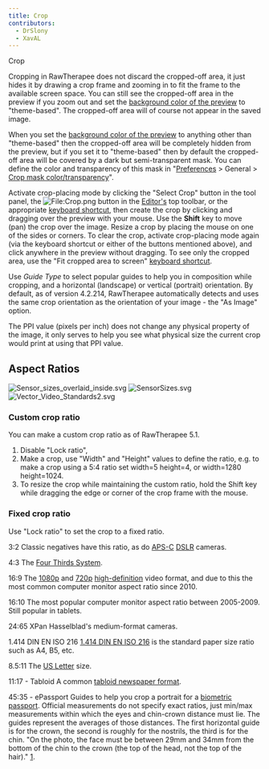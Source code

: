 ```yaml
---
title: Crop
contributors:
  - DrSlony
  - XavAL
---
```


<div class="pagetitle">

Crop

</div>

Cropping in RawTherapee does not discard the cropped-off area, it just
hides it by drawing a crop frame and zooming in to fit the frame to the
available screen space. You can still see the cropped-off area in the
preview if you zoom out and set the [background color of the preview](the_image_editor_tab#background_color_of_the_preview)
to "theme-based". The cropped-off area will of course not appear in the
saved image.

When you set the [background color of the preview](the_image_editor_tab#background_color_of_the_preview)
to anything other than "theme-based" then the cropped-off area will be
completely hidden from the preview, but if you set it to "theme-based"
then by default the cropped-off area will be covered by a dark but
semi-transparent mask. You can define the color and transparency of this
mask in "[Preferences](preferences) \> General \> [Crop mask color/transparency](preferences#default_theme)".

Activate crop-placing mode by clicking the "Select Crop" button in the
tool panel, the ![<File:Crop.png>](Crop.png "File:Crop.png") button in
the [Editor's](the_image_editor_tab) top toolbar, or the
appropriate [keyboard shortcut](keyboard_shortcuts), then
create the crop by clicking and dragging over the preview with your
mouse. Use the **Shift** key to move (pan) the crop over the image.
Resize a crop by placing the mouse on one of the sides or corners. To
clear the crop, activate crop-placing mode again (via the keyboard
shortcut or either of the buttons mentioned above), and click anywhere
in the preview without dragging. To see only the cropped area, use the
"Fit cropped area to screen" [keyboard shortcut](keyboard_shortcuts).

Use *Guide Type* to select popular guides to help you in composition
while cropping, and a horizontal (landscape) or vertical (portrait)
orientation. By default, as of version 4.2.214, RawTherapee
automatically detects and uses the same crop orientation as the
orientation of your image - the "As Image" option.

The PPI value (pixels per inch) does not change any physical property of
the image, it only serves to help you see what physical size the current
crop would print at using that PPI value.

## Aspect Ratios

![](Sensor_sizes_overlaid_inside.svg "Sensor_sizes_overlaid_inside.svg")
![](SensorSizes.svg "SensorSizes.svg")
![](Vector_Video_Standards2.svg "Vector_Video_Standards2.svg")

### Custom crop ratio

You can make a custom crop ratio as of RawTherapee 5.1.

1.  Disable "Lock ratio",
2.  Make a crop, use "Width" and "Height" values to define the ratio,
    e.g. to make a crop using a 5:4 ratio set width=5 height=4, or
    width=1280 height=1024.
3.  To resize the crop while maintaining the custom ratio, hold the
    Shift key while dragging the edge or corner of the crop frame with
    the mouse.

### Fixed crop ratio

Use "Lock ratio" to set the crop to a fixed ratio.

3:2
Classic negatives have this ratio, as do
[APS-C](https://en.wikipedia.org/wiki/APS-C)
[DSLR](https://en.wikipedia.org/wiki/Digital_single-lens_reflex_camera)
cameras.

4:3
The [Four Thirds
System](https://en.wikipedia.org/wiki/Four_Thirds_system).

16:9
The [1080p](https://en.wikipedia.org/wiki/1080p) and
[720p](https://en.wikipedia.org/wiki/720p)
[high-definition](https://en.wikipedia.org/wiki/High-definition_video)
video format, and due to this the most common computer monitor aspect
ratio since 2010.

16:10
The most popular computer monitor aspect ratio between 2005-2009. Still
popular in tablets.

24:65 XPan
Hasselblad's medium-format cameras.

1.414 DIN EN ISO 216
[1.414 DIN EN ISO 216](https://en.wikipedia.org/wiki/ISO_216) is the
standard paper size ratio such as A4, B5, etc.

8.5:11
The [US Letter](https://en.wikipedia.org/wiki/Letter_(paper_size)) size.

11:17 - Tabloid
A common [tabloid newspaper format](https://en.wikipedia.org/wiki/Tabloid_(newspaper_format)).

45:35 - ePassport
Guides to help you crop a portrait for a [biometric passport](https://en.wikipedia.org/wiki/Biometric_passport). Official
measurements do not specify exact ratios, just min/max measurements
within which the eyes and chin-crown distance must lie. The guides
represent the averages of those distances. The first horizontal guide is
for the crown, the second is roughly for the nostrils, the third is for
the chin. "On the photo, the face must be between 29mm and 34mm from the
bottom of the chin to the crown (the top of the head, not the top of the
hair)."
[1](http://www.homeoffice.gov.uk/agencies-public-bodies/ips/passports/information-photographers/).
